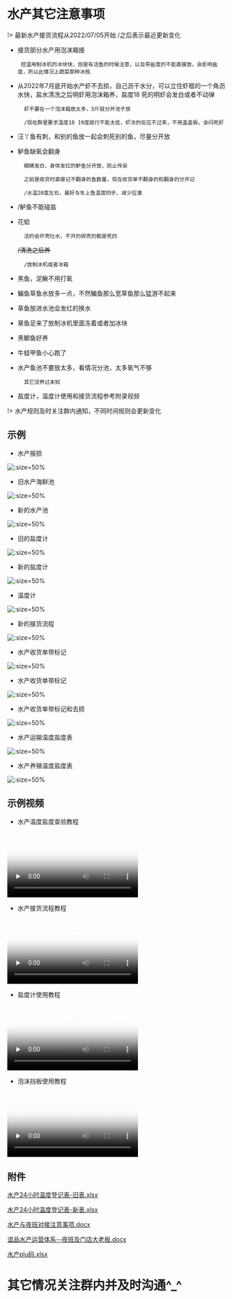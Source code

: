 # 水产其它注意事项

!> 最新水产接货流程从2022/07/05开始    /之后表示最近更新变化


*  接货部分水产用泡沫箱接

		控温用制冰机的冰块快，但是有活鱼的时候注意，以及带盐度的不能直接放，会影响盐度，所以此情况上蔬菜那种冰瓶

* 从2022年7月底开始水产虾不去损，自己沥干水分，可以立住虾框的一个角沥水快，盐水清洗之后明虾用泡沫箱养，盐度18
死的明虾会发白或者不动弹

		虾不要在一个泡沫箱放太多，5斤就分开池子放

		/现在群里要求温度18 19度就行不能太低，虾冻的反应不过来，不用盖盖板，会闷死虾

* 汪丫鱼有刺，和别的鱼放一起会刺死别的鱼，尽量分开放

* 鲈鱼缺氧会翻身

		眼睛发白，身体发红的鲈鱼分开放，防止传染

		之前是收货时直接记不翻身的鱼数量，现在收货单不翻身的和翻身的分开记

		/水温20度左右，最好与车上鱼温度同步，减少应激

* /鲈鱼不能碰盐

* 花蛤

		活的会开壳吐水，不开的碎壳的都是死的

	<s>/清洗之后养</s>

		/放制冰机或者冰箱

* 黑鱼，泥鳅不用打氧

* 鳊鱼草鱼水放多一点，不然鳊鱼那么宽草鱼那么猛游不起来

* 草鱼放进水池会发红的换水

* 章鱼足来了放制冰机里面冻着或者加冰块

* 黑鲫鱼好养

* 牛蛙甲鱼小心跑了

* 水产鱼池不要放太多，看情况分池，太多氧气不够

		其它没养过未知

* 盐度计，温度计使用和接货流程参考附录视频

!> 水产规则及时关注群内通知，不同时间规则会更新变化

## 示例

* 水产报损

 ![](../../resources/pic/common/示例水产报损.jpeg ':size=50%')

* 旧水产海鲜池

 ![](../../resources/pic/common/示例旧水产海鲜池.jpeg ':size=50%')

* 新的水产池

![](../../resources/pic/common/示例新的水产池.jpeg ':size=50%')

* 旧的盐度计

![](../../resources/pic/common/示例旧的盐度计.jpeg ':size=50%')

* 新的盐度计

![](../../resources/pic/common/示例新的盐度计.jpeg ':size=50%')

* 温度计

![](../../resources/pic/common/示例温度计.jpeg ':size=50%')

* 新的接货流程

![](../../resources/pic/common/示例新的接货流程.jpeg ':size=50%')

* 水产收货单带标记

![](../../resources/pic/common/示例水产收货单1.jpeg ':size=50%')

* 水产收货单带标记

![](../../resources/pic/common/示例水产收货单最新形式1.jpeg ':size=50%')

* 水产收货单带标记和去损

![](../../resources/pic/common/示例水产收货单最新形式2.jpeg ':size=50%')

* 水产运输温度盐度表

![](../../resources/pic/common/示例水产运输温度盐度表.jpeg ':size=50%')

* 水产养殖温度盐度表

![](../../resources/pic/common/示例水产养殖温度盐度表.jpeg ':size=50%')


## 示例视频

* 水产温度盐度查验教程

<video id="video" controls="" preload="none" poster="../../resources/pic/common/视频封面1.png"><source id="mp4" src="../../resources/pic/common/温度盐度查验.mp4" type="video/mp4"></videos>

* 水产接货流程教程

<video id="video" controls="" preload="none" poster="../../resources/pic/common/视频封面1.png"><source id="mp4" src="../../resources/pic/common/水产接货教程.mp4"  type="video/mp4"></videos>

* 盐度计使用教程

<video id="video" controls="" preload="none" poster="../../resources/pic/common/视频封面1.png"><source id="mp4" src="../../resources/pic/common/盐度计教程.mp4" type="video/mp4"></videos>

* 泡沫挡板使用教程

<video id="video" controls="" preload="none" poster="../../resources/pic/common/视频封面1.png"><source id="mp4" src="../../resources/pic/common/泡沫挡板教程.mp4"  type="video/mp4"></videos>



## 附件

<p><a href="/WORKFLOWS4COMPANY/resources/files/official/水产24小时温度登记表-旧表.xlsx">水产24小时温度登记表-旧表.xlsx</a></p>
<p><a href="/WORKFLOWS4COMPANY/resources/files/official/水产24小时温度登记表-新表.xlsx">水产24小时温度登记表-新表.xlsx</a></p>
<p><a href="/WORKFLOWS4COMPANY/resources/files/official/水产与夜班对接注意事项.docx">水产与夜班对接注意事项.docx</a></p>
<p><a href="/WORKFLOWS4COMPANY/resources/files/official/谊品水产运营体系--夜班及门店大老板.docx">谊品水产运营体系--夜班及门店大老板.docx</a></p>
<p><a href="/WORKFLOWS4COMPANY/resources/files/official/水产plu码.xlsx">水产plu码.xlsx</a></p>


# 其它情况关注群内并及时沟通^_^
